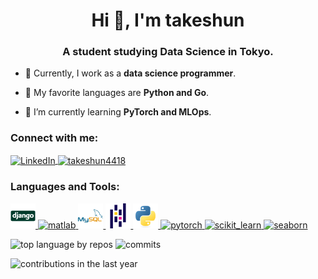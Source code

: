 <h1 align="center">Hi 👋, I'm takeshun</h1>
<h3 align="center">A student studying Data Science in Tokyo.</h3>

- 🔭 Currently, I work as a **data science programmer**.

- 💓 My favorite languages are **Python and Go**.

- 🌱 I’m currently learning **PyTorch and MLOps**.

<h3 align="left">Connect with me:</h3>
<p align="left">
  <a href="https://www.linkedin.com/in/隼司-竹下-010069284" target="blank">
    <img align="center" src="https://raw.githubusercontent.com/rahuldkjain/github-profile-readme-generator/master/src/images/icons/Social/linked-in-alt.svg" alt="LinkedIn" height="30" width="40" />
  </a>
  <a href="https://kaggle.com/takeshun4418" target="blank">
    <img align="center" src="https://raw.githubusercontent.com/rahuldkjain/github-profile-readme-generator/master/src/images/icons/Social/kaggle.svg" alt="takeshun4418" height="30" width="40" />
  </a>
</p>



<h3 align="left">Languages and Tools:</h3>
<p align="left"> <a href="https://www.djangoproject.com/" target="_blank" rel="noreferrer"> <img src="https://raw.githubusercontent.com/devicons/devicon/master/icons/django/django-original.svg" alt="django" width="40" height="40"/> </a> <a href="https://www.mathworks.com/" target="_blank" rel="noreferrer"> <img src="https://upload.wikimedia.org/wikipedia/commons/2/21/Matlab_Logo.png" alt="matlab" width="40" height="40"/> </a> <a href="https://www.mysql.com/" target="_blank" rel="noreferrer"> <img src="https://raw.githubusercontent.com/devicons/devicon/master/icons/mysql/mysql-original-wordmark.svg" alt="mysql" width="40" height="40"/> </a> <a href="https://pandas.pydata.org/" target="_blank" rel="noreferrer"> <img src="https://raw.githubusercontent.com/devicons/devicon/2ae2a900d2f041da66e950e4d48052658d850630/icons/pandas/pandas-original.svg" alt="pandas" width="40" height="40"/> </a> <a href="https://www.python.org" target="_blank" rel="noreferrer"> <img src="https://raw.githubusercontent.com/devicons/devicon/master/icons/python/python-original.svg" alt="python" width="40" height="40"/> </a> <a href="https://pytorch.org/" target="_blank" rel="noreferrer"> <img src="https://www.vectorlogo.zone/logos/pytorch/pytorch-icon.svg" alt="pytorch" width="40" height="40"/> </a> <a href="https://scikit-learn.org/" target="_blank" rel="noreferrer"> <img src="https://upload.wikimedia.org/wikipedia/commons/0/05/Scikit_learn_logo_small.svg" alt="scikit_learn" width="40" height="40"/> </a> <a href="https://seaborn.pydata.org/" target="_blank" rel="noreferrer"> <img src="https://seaborn.pydata.org/_images/logo-mark-lightbg.svg" alt="seaborn" width="40" height="40"/> </a>  </p>


![top language by repos](http://github-profile-summary-cards.vercel.app/api/cards/repos-per-language?username=takeshun256&theme=nord_dark)
![commits](http://github-profile-summary-cards.vercel.app/api/cards/productive-time?username=takeshun256&theme=nord_dark&utcOffset=8)

![contributions in the last year](http://github-profile-summary-cards.vercel.app/api/cards/profile-details?username=takeshun256&theme=nord_dark)



<!-- ![stats](http://github-profile-summary-cards.vercel.app/api/cards/stats?username=takeshun256&theme=nord_dark) -->
<!-- <p><img align="left" src="https://github-readme-stats.vercel.app/api/top-langs?username=takeshun256&show_icons=true&locale=en&layout=compact" alt="takeshun256" /></p> -->

<!-- <p>&nbsp;<img align="center" src="https://github-readme-stats.vercel.app/api?username=takeshun256&show_icons=true&locale=en" alt="takeshun256" /></p> -->

<!-- <p><img align="center" src="https://github-readme-streak-stats.herokuapp.com/?user=takeshun256&" alt="takeshun256" /></p> -->




